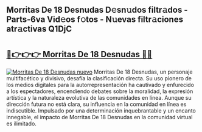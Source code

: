 ## Morritas De 18 Desnudas D𝚎sn𝚞dos filtr𝚊dos - Parts-6va Vid𝚎os f𝚘tos - N𝚞evas filtr𝚊ciones atr𝚊ctivas Q1DjC

# <h2><a href="http://mb26bgw.tromn.icu/?c=Morritas+De+18+Desnudas">🔗👉👉👉 Morritas De 18 Desnudas 🔗🔗</a></h2>

[![Morritas De 18 Desnudas nuevo](https://i.imgur.com/pEAQMta.gif)](http://mb26bgw.tromn.icu/?c=Morritas+De+18+Desnudas)
Morritas De 18 Desnudas, un personaje multifacético y divisivo, desafía la clasificación directa. Su uso pionero de los medios digitales para la autorrepresentación ha cautivado y enfurecido a los espectadores, encendiendo debates sobre la moralidad, la expresión artística y la naturaleza evolutiva de las comunidades en línea. Aunque su dirección futura no está clara, su influencia en la comunidad en línea es indiscutible. Impulsado por una determinación inquebrantable y un encanto innegable, el impacto de Morritas De 18 Desnudas en la comunidad virtual es ilimitado.
